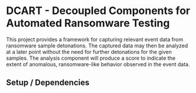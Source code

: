 # DCART - Decoupled Components for Automated Ransomware Testing
This project provides a framework for capturing relevant event data from ransomware sample detonations. The captured data may then be analyzed at a later point without the need for further detonations for the given samples. The analysis component will produce a score to indicate the extent of anomalous, ransomware-like behavior observed in the event data.

## Setup / Dependencies
